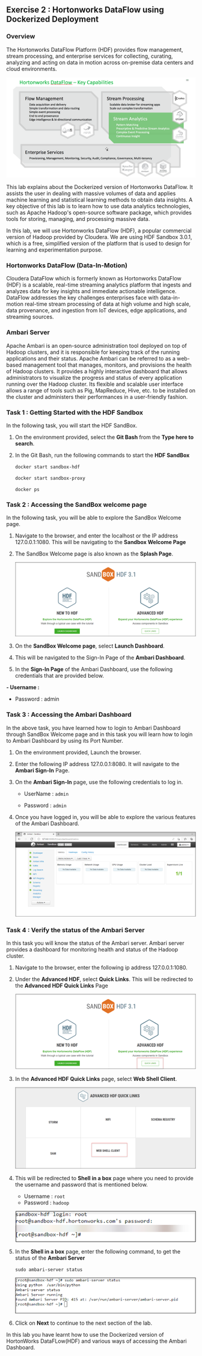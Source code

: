 ## Exercise 2 : Hortonworks DataFlow using Dockerized Deployment

### Overview 
The Hortonworks DataFlow Platform (HDF) provides flow management, stream processing, and enterprise services for collecting, curating, analyzing and acting on data in motion
across on-premise data centers and cloud environments. 

   ![](Media/bigdata15.png)
    
This lab explains about the Dockerized version of Hortonworks DataFlow. It assists the user in dealing with massive volumes of data and applies machine learning and statistical learning methods to obtain data insights. A key objective of this lab is to learn how to use data analytics technologies, such as Apache Hadoop's open-source software package, which provides tools for storing, managing, and processing massive data.

In this lab, we will use Hortonworks DataFlow (HDF), a popular commercial version of Hadoop provided by Cloudera. We are using HDF Sandbox 3.0.1, which is a free, simplified version of the platform that is used to design for learning and experimentation purpose.

### Hortonworks DataFlow (Data-In-Motion)

Cloudera DataFlow which is formerly known as Hortonworks DataFlow (HDF) is a scalable, real-time streaming analytics platform that ingests and analyzes data for key insights and immediate actionable intelligence. DataFlow addresses the key challenges enterprises face with data-in-motion real-time stream processing of data at high volume and high scale, data provenance, and ingestion from IoT devices, edge applications, and streaming sources.

### Ambari Server

Apache Ambari is an open-source administration tool deployed on top of Hadoop clusters, and it is responsible for keeping track of the running applications and their status.
Apache Ambari can be referred to as a web-based management tool that manages, monitors, and provisions the health of Hadoop clusters. It provides a highly interactive dashboard that allows administrators to visualize the progress and status of every application running over the Hadoop cluster. Its flexible and scalable user interface allows a range of tools such as Pig, MapReduce, Hive, etc. to be installed on the cluster and administers their performances in a user-friendly fashion.

### Task 1 : Getting Started with the HDF Sandbox

In the following task, you will start the HDF SandBox.

1. On the environment provided, select the **Git Bash** from the **Type here to search**.

1. In the Git Bash, run the following commands to start the **HDF SandBox**

   ```
   docker start sandbox-hdf
   ```
   ```
   docker start sandbox-proxy
   ```

   ```
   docker ps
   ```
   
### Task 2 : Accessing the SandBox welcome page

In the following task, you will be able to explore the SandBox Welcome page.

1. Navigate to the browser,  and enter the localhost or the IP address 127.0.0.1:1080. This will be navigating to the **Sandbox Welcome Page** 

1. The SandBox Welcome page is also known as the **Splash Page**.

   ![](Media/bigdata3.png)

1. On the **SandBox Welcome page**, select **Launch Dashboard**.

1. This will be navigated to the Sign-In Page of the **Ambari Dashboard**. 

1. In the **Sign-In Page** of the Ambari Dashboard, use the following credentials that are provided below.

  **- Username : <inject key="admin" enableCopy="true"/>** 
 
               
   - Password : admin

### Task 3 : Accessing the Ambari Dashboard

In the above task, you have learned how to login to Ambari Dashboard through SandBox Welcome page and in this task you will learn how to login to Ambari Dashboard by using its Port Number.

1. On the environment provided, Launch the browser.

1. Enter the following IP address 127.0.0.1:8080. It will navigate to the **Ambari Sign-In** Page.

1. On the **Ambari Sign-In** page, use the following credentials to log in.

   - UserName : `admin`
   
   - Password : `admin`

1. Once you have logged in, you will be able to explore the various features of the Ambari Dashboard.

   ![](Media/bigdata4.png)

### Task 4 : Verify the status of the Ambari Server

In this task you will know the status of the Ambari server. Ambari server provides a dashboard for monitoring health and status of the Hadoop cluster.

1. Navigate to the browser, enter the following ip address 127.0.0.1:1080. 

1. Under the **Advanced HDF**, select **Quick Links**. This will be redirected to the **Advanced HDF Quick Links** Page

   ![](Media/bigdata7.png)

1. In the **Advanced HDF Quick Links** page, select **Web Shell Client**.

   ![](Media/bigdata6.png)

1. This will be redirected to **Shell in a box** page where you need to provide the username and password that is mentioned below.

   - Username : `root`
   - Password : `hadoop`
   
   ![](Media/bigdata1.png)
   
1. In the **Shell in a box** page, enter the following command, to get the status of the **Ambari Server**

     `````
     sudo ambari-server status
     `````
   ![](Media/bigdata2.png)  
 
1. Click on **Next** to continue to the next section of the lab.

In this lab you have learnt how to use the Dockerized version of HortonWorks DataFLow(HDF) and various ways of accessing the Ambari Dashboard.
